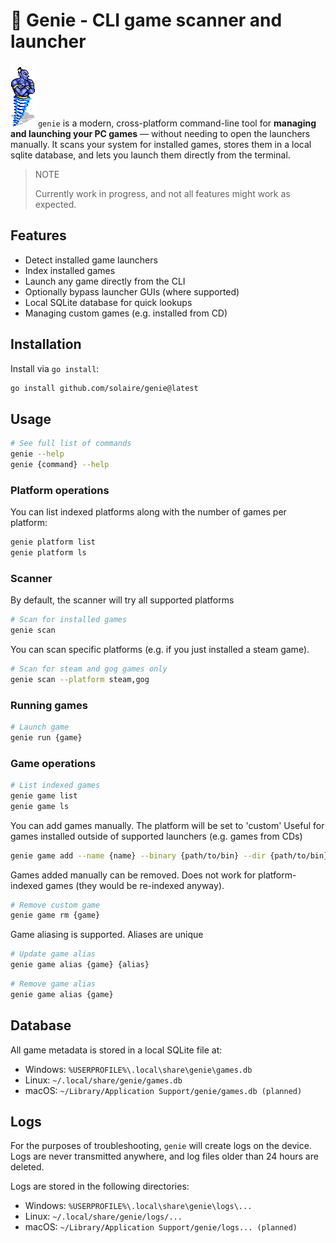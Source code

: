 # 🧞 Genie - CLI game scanner and launcher

![](genie.png) `genie` is a modern, cross-platform command-line tool for **managing and launching your PC games** — without needing to open the launchers manually. It scans your system for installed games, stores them in a local sqlite database, and lets you launch them directly from the terminal.

> NOTE
>
> Currently work in progress, and not all features might work as expected.

## Features

- Detect installed game launchers
- Index installed games
- Launch any game directly from the CLI
- Optionally bypass launcher GUIs (where supported)
- Local SQLite database for quick lookups
- Managing custom games (e.g. installed from CD)

## Installation

Install via `go install`:
```bash
go install github.com/solaire/genie@latest
```

## Usage

```sh
# See full list of commands
genie --help
genie {command} --help
```

### Platform operations

You can list indexed platforms along with the number of games per platform:
```sh
genie platform list
genie platform ls
```

### Scanner

By default, the scanner will try all supported platforms
```sh
# Scan for installed games
genie scan 
```

You can scan specific platforms (e.g. if you just installed a steam game).
```sh
# Scan for steam and gog games only
genie scan --platform steam,gog
```

### Running games

```sh
# Launch game
genie run {game} 
```

### Game operations

```sh
# List indexed games
genie game list
genie game ls
```

You can add games manually. The platform will be set to 'custom'
Useful for games installed outside of supported launchers (e.g. games from CDs)
```sh
genie game add --name {name} --binary {path/to/bin} --dir {path/to/bin}
```

Games added manually can be removed. 
Does not work for platform-indexed games (they would be re-indexed anyway).
```sh
# Remove custom game
genie game rm {game}
```

Game aliasing is supported. Aliases are unique
```sh
# Update game alias
genie game alias {game} {alias}
```

```sh
# Remove game alias
genie game alias {game}
```

## Database

All game metadata is stored in a local SQLite file at:
- Windows: `%USERPROFILE%\.local\share\genie\games.db`
- Linux:   `~/.local/share/genie/games.db`
- macOS:   `~/Library/Application Support/genie/games.db (planned)`

## Logs

For the purposes of troubleshooting, `genie` will create logs on the device. Logs are never transmitted anywhere, and log files older than 24 hours are deleted.

Logs are stored in the following directories:
- Windows: `%USERPROFILE%\.local\share\genie\logs\...`
- Linux:   `~/.local/share/genie/logs/...`
- macOS:   `~/Library/Application Support/genie/logs... (planned)`
